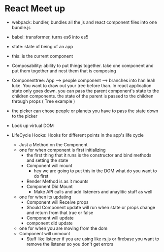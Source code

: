 # React Meet up

 * webpack: bundler, bundles all the js and react component files into one bundle.js
* babel: transformer, turns es6 into es5
* state: state of being of an app
* this: is the current component
* Composability: ability to put things together. take one component and put them together and nest them that is composing

* Componenttree: App --> people component --> branches into han leah luke. You want to draw out your tree before than. In react application state only goes down. you can pass the parent component's state to the children components. the state of the parent is passed to the children through props ( Tree example )

* the picker can chose people or planets you have to pass the state down to the picker 

* Look up virtual DOM

* LifeCycle Hooks: Hooks for different points in the app's life cycle
    - Just a Method on the Component 
    * one for when component is first initializing
        - the first thing that it runs is the constructor and bind methods and setting the state
        - Component will mount
            - hey we are going to put this in the DOM what do you want to do first
        - Render Method is as it mounts
        - Component Did Mount 
            - Make API calls and add listeners and anaylitic stuff as well
    * one for when its updating
        * Component will Receive props 
        * Should Component update will run when state or props change and return from that true or false
        * Component will update 
        * component did update
    * one for when you are moving from the dom
    * Component will unmount
        - Stuff like listener if you are using like rs.js or firebase you want to remove the listener so you don't get errors
        

